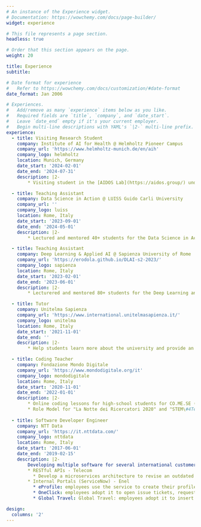 ```yaml
---
# An instance of the Experience widget.
# Documentation: https://wowchemy.com/docs/page-builder/
widget: experience

# This file represents a page section.
headless: true

# Order that this section appears on the page.
weight: 20

title: Experience
subtitle:

# Date format for experience
#   Refer to https://wowchemy.com/docs/customization/#date-format
date_format: Jan 2006

# Experiences.
#   Add/remove as many `experience` items below as you like.
#   Required fields are `title`, `company`, and `date_start`.
#   Leave `date_end` empty if it's your current employer.
#   Begin multi-line descriptions with YAML's `|2-` multi-line prefix.
experience:
  - title: Visiting Research Student
    company: Institute of AI for Health @ Helmholtz Pioneer Campus
    company_url: 'https://www.helmholtz-munich.de/en/aih'
    company_logo: helmholtz
    location: Munich, Germany
    date_start: '2024-02-01'
    date_end: '2024-07-31'
    description: |2-   
        * Visiting student in the [AIDOS Lab](https://aidos.group/) under the supervision of [Prof. Bastian Rieck](https://bastian.rieck.me/), conducting research at the intersection of representation learning, geometry and topology.

  - title: Teaching Assistant
    company: Data Science in Action @ LUISS Guido Carli University
    company_url: ''
    company_logo: luiss
    location: Rome, Italy
    date_start: '2023-09-01'
    date_end: '2024-05-01'
    description: |2-   
        * Lectured and mentored 40+ students for the Data Science in Action MSc course, and designed and implemented the course lab sessions.

  - title: Teaching Assistant
    company: Deep Learning & Applied AI @ Sapienza University of Rome
    company_url: 'https://erodola.github.io/DLAI-s2-2023/'
    company_logo: sapienza
    location: Rome, Italy
    date_start: '2023-02-01'
    date_end: '2023-06-01'
    description: |2-   
        * Lecturered and mentored 80+ students for the Deep Learning and Applied AI MSc course.

  - title: Tutor
    company: Unitelma Sapienza
    company_url: 'https://www.international.unitelmasapienza.it/'
    company_logo: unitelma
    location: Rome, Italy
    date_start: '2021-11-01'
    date_end: ''
    description: |2-   
        * Help students learn more about the university and provide an interface between them and the professors

  - title: Coding Teacher
    company: Fondazione Mondo Digitale 
    company_url: 'https://www.mondodigitale.org/it'
    company_logo: mondodigitale
    location: Rome, Italy
    date_start: '2020-11-01'
    date_end: '2022-01-01'
    description: |2-   
        * Online coding lessons for high-school students for CO.ME.SE (COde\&FraME for Self Empowerment) and CodinGirls Projects
        * Role Model for "La Notte dei Ricercatori 2020" and "STEM\#4TeenGirls" the Erasmus+ Project for Scuole CEFA inRome, Bilbao and Prague
 
  - title: Software Developer Engineer
    company: NTT Data 
    company_url: 'https://it.nttdata.com/'
    company_logo: nttdata
    location: Rome, Italy
    date_start: '2017-06-01'
    date_end: '2019-02-15'
    description: |2-
        Developing multiple software for several international customers such as Enel and Telecom. Some examples:
        * RESTful APIs - Telecom
          * Develop a microservices architecture to revise an outdated monolithic platform for messaging. Scalability and high reliability were guaranteed by the Openshift platform, meanwhile real-time tracking and quick troubleshooting by Elasticsearch
        * Internal Portals (ServiceNow) - Enel
          * eProfile: employees use the service to create their profiles, insert their job-related information, and apply to open internal positions
          * OneClick: employees adopt it to open issue tickets, request devices, software licenses, etc.
          * Global Travel: Global Travel: employees adopt it to insert travel requests

design:
  columns: '2'
---
```

